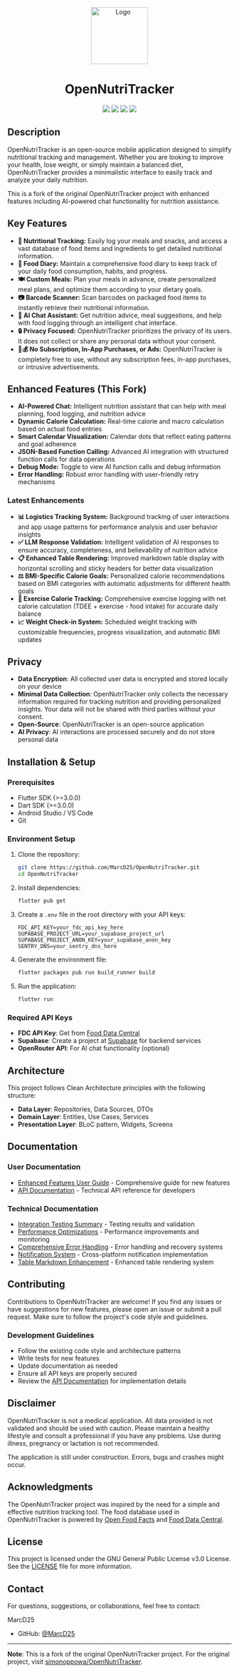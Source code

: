 <p align="center">
  <img alt="Logo" src="assets/icon/ont_logo_square.png" width="128" />
  <h1 align="center">OpenNutriTracker</h1>
</p>

<p align="center">
  <a href="https://opensource.org/licenses/MIT" alt="License">
        <img src="https://img.shields.io/badge/license-GPLv3-blue" /></a>
  <a href="https://github.com/MarcD25/OpenNutriTracker/stargazers" alt="GitHub Stars">
        <img src="https://img.shields.io/github/stars/MarcD25/OpenNutriTracker.svg" /></a>
  <a href="https://github.com/MarcD25/OpenNutriTracker/issues" alt="GitHub Issues">
        <img src="https://img.shields.io/github/issues/MarcD25/OpenNutriTracker.svg" /></a>
  <a href="https://github.com/MarcD25/OpenNutriTracker/pulls" alt="GitHub Pull Requests">
        <img src="https://img.shields.io/github/issues-pr/MarcD25/OpenNutriTracker.svg" /></a>
</p>

## Description
OpenNutriTracker is an open-source mobile application designed to simplify nutritional tracking and management. Whether you are looking to improve your health, lose weight, or simply maintain a balanced diet, OpenNutriTracker provides a minimalistic interface to easily track and analyze your daily nutrition.

This is a fork of the original OpenNutriTracker project with enhanced features including AI-powered chat functionality for nutrition assistance.

## Key Features
- **🍎 Nutritional Tracking:** Easily log your meals and snacks, and access a vast database of food items and ingredients to get detailed nutritional information.
- **📓 Food Diary:** Maintain a comprehensive food diary to keep track of your daily food consumption, habits, and progress.
- **🍽️ Custom Meals:** Plan your meals in advance, create personalized meal plans, and optimize them according to your dietary goals.
- **📷 Barcode Scanner:** Scan barcodes on packaged food items to instantly retrieve their nutritional information.
- **🤖 AI Chat Assistant:** Get nutrition advice, meal suggestions, and help with food logging through an intelligent chat interface.
- **🔒 Privacy Focused:** OpenNutriTracker prioritizes the privacy of its users. It does not collect or share any personal data without your consent.
- **🚫💰 No Subscription, In-App Purchases, or Ads:** OpenNutriTracker is completely free to use, without any subscription fees, in-app purchases, or intrusive advertisements.

## Enhanced Features (This Fork)
- **AI-Powered Chat:** Intelligent nutrition assistant that can help with meal planning, food logging, and nutrition advice
- **Dynamic Calorie Calculation:** Real-time calorie and macro calculation based on actual food entries
- **Smart Calendar Visualization:** Calendar dots that reflect eating patterns and goal adherence
- **JSON-Based Function Calling:** Advanced AI integration with structured function calls for data operations
- **Debug Mode:** Toggle to view AI function calls and debug information
- **Error Handling:** Robust error handling with user-friendly retry mechanisms

### Latest Enhancements
- **📊 Logistics Tracking System:** Background tracking of user interactions and app usage patterns for performance analysis and user behavior insights
- **✅ LLM Response Validation:** Intelligent validation of AI responses to ensure accuracy, completeness, and believability of nutrition advice
- **📋 Enhanced Table Rendering:** Improved markdown table display with horizontal scrolling and sticky headers for better data visualization
- **⚖️ BMI-Specific Calorie Goals:** Personalized calorie recommendations based on BMI categories with automatic adjustments for different health goals
- **🏃 Exercise Calorie Tracking:** Comprehensive exercise logging with net calorie calculation (TDEE + exercise - food intake) for accurate daily balance
- **📈 Weight Check-in System:** Scheduled weight tracking with customizable frequencies, progress visualization, and automatic BMI updates

## Privacy
- **Data Encryption**: All collected user data is encrypted and stored locally on your device
- **Minimal Data Collection**: OpenNutriTracker only collects the necessary information required for tracking nutrition and providing personalized insights. Your data will not be shared with third parties without your consent.
- **Open-Source**: OpenNutriTracker is an open-source application
- **AI Privacy**: AI interactions are processed securely and do not store personal data

## Installation & Setup

### Prerequisites
- Flutter SDK (>=3.0.0)
- Dart SDK (>=3.0.0)
- Android Studio / VS Code
- Git

### Environment Setup
1. Clone the repository:
   ```bash
   git clone https://github.com/MarcD25/OpenNutriTracker.git
   cd OpenNutriTracker
   ```

2. Install dependencies:
   ```bash
   flutter pub get
   ```

3. Create a `.env` file in the root directory with your API keys:
   ```env
   FDC_API_KEY=your_fdc_api_key_here
   SUPABASE_PROJECT_URL=your_supabase_project_url
   SUPABASE_PROJECT_ANON_KEY=your_supabase_anon_key
   SENTRY_DNS=your_sentry_dns_here
   ```

4. Generate the environment file:
   ```bash
   flutter packages pub run build_runner build
   ```

5. Run the application:
   ```bash
   flutter run
   ```

### Required API Keys
- **FDC API Key**: Get from [Food Data Central](https://fdc.nal.usda.gov/api-key-signup.html)
- **Supabase**: Create a project at [Supabase](https://supabase.com) for backend services
- **OpenRouter API**: For AI chat functionality (optional)

## Architecture
This project follows Clean Architecture principles with the following structure:
- **Data Layer**: Repositories, Data Sources, DTOs
- **Domain Layer**: Entities, Use Cases, Services
- **Presentation Layer**: BLoC pattern, Widgets, Screens

## Documentation

### User Documentation
- [Enhanced Features User Guide](docs/user_guide_enhancements.md) - Comprehensive guide for new features
- [API Documentation](docs/api_documentation.md) - Technical API reference for developers

### Technical Documentation
- [Integration Testing Summary](docs/integration_testing_summary.md) - Testing results and validation
- [Performance Optimizations](docs/performance_optimizations.md) - Performance improvements and monitoring
- [Comprehensive Error Handling](docs/comprehensive_error_handling.md) - Error handling and recovery systems
- [Notification System](docs/notification_system.md) - Cross-platform notification implementation
- [Table Markdown Enhancement](docs/table_markdown_enhancement.md) - Enhanced table rendering system

## Contributing
Contributions to OpenNutriTracker are welcome! If you find any issues or have suggestions for new features, please open an issue or submit a pull request. Make sure to follow the project's code style and guidelines.

### Development Guidelines
- Follow the existing code style and architecture patterns
- Write tests for new features
- Update documentation as needed
- Ensure all API keys are properly secured
- Review the [API Documentation](docs/api_documentation.md) for implementation details

## Disclaimer
OpenNutriTracker is not a medical application. All data provided is not validated and should be used with caution. Please maintain a healthy lifestyle and consult a professional if you have any problems. Use during illness, pregnancy or lactation is not recommended.

The application is still under construction. Errors, bugs and crashes might occur.

## Acknowledgments
The OpenNutriTracker project was inspired by the need for a simple and effective nutrition tracking tool.
The food database used in OpenNutriTracker is powered by [Open Food Facts](https://world.openfoodfacts.org/) and [Food Data Central](https://fdc.nal.usda.gov/).

## License
This project is licensed under the GNU General Public License v3.0 License. See the [LICENSE](LICENSE) file for more information.

## Contact
For questions, suggestions, or collaborations, feel free to contact:

MarcD25
- GitHub: [@MarcD25](https://github.com/MarcD25)

---

**Note**: This is a fork of the original OpenNutriTracker project. For the original project, visit [simonoppowa/OpenNutriTracker](https://github.com/simonoppowa/OpenNutriTracker).
